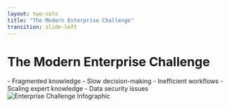 ```yaml
---
layout: two-cols
title: "The Modern Enterprise Challenge"
transition: slide-left
---
```


# The Modern Enterprise Challenge

<div class="two-cols">

<div class="col left">
- Fragmented knowledge  
- Slow decision-making  
- Inefficient workflows  
- Scaling expert knowledge  
- Data security issues  
</div>

<div class="col right">
<img src="../public/images/enterprise-challenge.png" alt="Enterprise Challenge Infographic" style="max-width: 100%;" />
</div>

</div>

<!-- 
Speaker Notes:
This slide outlines the critical challenges confronting modern enterprises. Notice how organizations often contend with fragmented knowledge, leading to slow decision-making and inefficient workflows. These challenges further complicate efforts to scale expert knowledge while ensuring robust data security. Emphasize how these pain points necessitate innovative approaches for improved operational efficiency and better risk management.
-->